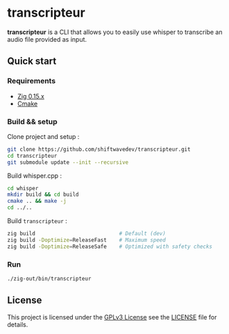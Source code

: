 # transcripteur

**transcripteur** is a CLI that allows you to easily use whisper to transcribe an audio file provided as input.

## Quick start

### Requirements

- [Zig 0.15.x](https://ziglang.org/)
- [Cmake](https://cmake.org/)

### Build && setup

Clone project and setup :

```sh
git clone https://github.com/shiftwavedev/transcripteur.git
cd transcripteur
git submodule update --init --recursive
```

Build whisper.cpp :

```sh
cd whisper
mkdir build && cd build
cmake .. && make -j
cd ../..
```

Build `transcripteur` :

```sh
zig build                           # Default (dev)
zig build -Doptimize=ReleaseFast    # Maximum speed
zig build -Doptimize=ReleaseSafe    # Optimized with safety checks
```

### Run

```sh
./zig-out/bin/transcripteur
```

## License

This project is licensed under the [GPLv3 License](./LICENSE) see the [LICENSE](./LICENSE) file for details.

